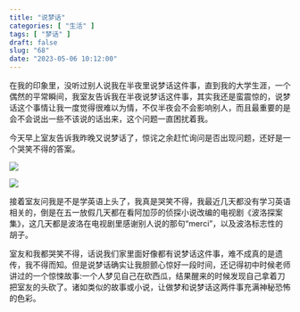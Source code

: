 ```yaml
---
title: "说梦话"
categories: [ "生活" ]
tags: [ "梦话" ]
draft: false
slug: "68"
date: "2023-05-06 10:12:00"
---
```


在我的印象里，没听过别人说我在半夜里说梦话这件事，直到我的大学生涯，一个偶然的平常瞬间，我室友告诉我在半夜说梦话这件事，其实我还是蛮震惊的，说梦话这个事情让我一度觉得很难以为情，不仅半夜会不会影响别人，而且最重要的是会不会说出一些不该说的话出来，这个问题一直困扰着我。

今天早上室友告诉我昨晚又说梦话了，惊诧之余赶忙询问是否出现问题，还好是一个哭笑不得的答案。

![](https://blog.wangyunzi.com/2023/a02fe86800fe0310d4c77d619115beaa.png)

![](https://blog.wangyunzi.com/2023/d3591c64f57d449e8d2fcaa4af1524e4.png)

接着室友问我是不是学英语上头了，我真是哭笑不得，我最近几天都没有学习英语相关的，倒是在五一放假几天都在看阿加莎的侦探小说改编的电视剧《波洛探案集》，这几天都是波洛在电视剧里感谢别人说的那句“merci”，以及波洛标志性的胡子。

室友和我都哭笑不得，话说我们家里面好像都有说梦话这件事，难不成真的是遗传，我不得而知。但是说梦话确实让我胆颤心惊好一段时间，还记得初中时候老师讲过的一个惊悚故事:一个人梦见自己在砍西瓜，结果醒来的时候发现自己拿着刀把室友的头砍了。诸如类似的故事或小说，让做梦和说梦话这两件事充满神秘恐怖的色彩。
